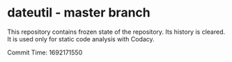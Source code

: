 # dateutil - master branch

This repository contains frozen state of the repository.
Its history is cleared. It is used only for static code
analysis with Codacy.

Commit Time: 1692171550